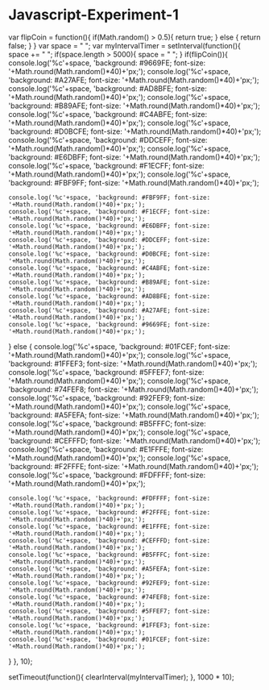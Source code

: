 # Javascript-Experiment-1
var flipCoin = function(){
  if(Math.random() > 0.5){
    return true;
  } else {
    return false;
  }
}
var space = " ";
var myIntervalTimer = setInterval(function(){
  space += " ";
  if(space.length > 5000){
    space = " ";
  }
  if(flipCoin()){
    console.log('%c'+space, 'background: #9669FE; font-size: '+Math.round(Math.random()*40)+'px;');
    console.log('%c'+space, 'background: #A27AFE; font-size: '+Math.round(Math.random()*40)+'px;');
    console.log('%c'+space, 'background: #AD8BFE; font-size: '+Math.round(Math.random()*40)+'px;');
    console.log('%c'+space, 'background: #B89AFE; font-size: '+Math.round(Math.random()*40)+'px;');
    console.log('%c'+space, 'background: #C4ABFE; font-size: '+Math.round(Math.random()*40)+'px;');
    console.log('%c'+space, 'background: #D0BCFE; font-size: '+Math.round(Math.random()*40)+'px;');
    console.log('%c'+space, 'background: #DDCEFF; font-size: '+Math.round(Math.random()*40)+'px;');
    console.log('%c'+space, 'background: #E6DBFF; font-size: '+Math.round(Math.random()*40)+'px;');
    console.log('%c'+space, 'background: #F1ECFF; font-size: '+Math.round(Math.random()*40)+'px;');
    console.log('%c'+space, 'background: #FBF9FF; font-size: '+Math.round(Math.random()*40)+'px;');

    console.log('%c'+space, 'background: #FBF9FF; font-size: '+Math.round(Math.random()*40)+'px;');
    console.log('%c'+space, 'background: #F1ECFF; font-size: '+Math.round(Math.random()*40)+'px;');
    console.log('%c'+space, 'background: #E6DBFF; font-size: '+Math.round(Math.random()*40)+'px;');
    console.log('%c'+space, 'background: #DDCEFF; font-size: '+Math.round(Math.random()*40)+'px;');
    console.log('%c'+space, 'background: #D0BCFE; font-size: '+Math.round(Math.random()*40)+'px;');
    console.log('%c'+space, 'background: #C4ABFE; font-size: '+Math.round(Math.random()*40)+'px;');
    console.log('%c'+space, 'background: #B89AFE; font-size: '+Math.round(Math.random()*40)+'px;');
    console.log('%c'+space, 'background: #AD8BFE; font-size: '+Math.round(Math.random()*40)+'px;');
    console.log('%c'+space, 'background: #A27AFE; font-size: '+Math.round(Math.random()*40)+'px;');
    console.log('%c'+space, 'background: #9669FE; font-size: '+Math.round(Math.random()*40)+'px;');

  } else {
    console.log('%c'+space, 'background: #01FCEF; font-size: '+Math.round(Math.random()*40)+'px;');
    console.log('%c'+space, 'background: #1FFEF3; font-size: '+Math.round(Math.random()*40)+'px;');
    console.log('%c'+space, 'background: #5FFEF7; font-size: '+Math.round(Math.random()*40)+'px;');
    console.log('%c'+space, 'background: #74FEF8; font-size: '+Math.round(Math.random()*40)+'px;');
    console.log('%c'+space, 'background: #92FEF9; font-size: '+Math.round(Math.random()*40)+'px;');
    console.log('%c'+space, 'background: #A5FEFA; font-size: '+Math.round(Math.random()*40)+'px;');
    console.log('%c'+space, 'background: #B5FFFC; font-size: '+Math.round(Math.random()*40)+'px;');
    console.log('%c'+space, 'background: #CEFFFD; font-size: '+Math.round(Math.random()*40)+'px;');
    console.log('%c'+space, 'background: #E1FFFE; font-size: '+Math.round(Math.random()*40)+'px;');
    console.log('%c'+space, 'background: #F2FFFE; font-size: '+Math.round(Math.random()*40)+'px;');
    console.log('%c'+space, 'background: #FDFFFF; font-size: '+Math.round(Math.random()*40)+'px;');

    console.log('%c'+space, 'background: #FDFFFF; font-size: '+Math.round(Math.random()*40)+'px;');
    console.log('%c'+space, 'background: #F2FFFE; font-size: '+Math.round(Math.random()*40)+'px;');
    console.log('%c'+space, 'background: #E1FFFE; font-size: '+Math.round(Math.random()*40)+'px;');
    console.log('%c'+space, 'background: #CEFFFD; font-size: '+Math.round(Math.random()*40)+'px;');
    console.log('%c'+space, 'background: #B5FFFC; font-size: '+Math.round(Math.random()*40)+'px;');
    console.log('%c'+space, 'background: #A5FEFA; font-size: '+Math.round(Math.random()*40)+'px;');
    console.log('%c'+space, 'background: #92FEF9; font-size: '+Math.round(Math.random()*40)+'px;');
    console.log('%c'+space, 'background: #74FEF8; font-size: '+Math.round(Math.random()*40)+'px;');
    console.log('%c'+space, 'background: #5FFEF7; font-size: '+Math.round(Math.random()*40)+'px;');
    console.log('%c'+space, 'background: #1FFEF3; font-size: '+Math.round(Math.random()*40)+'px;');
    console.log('%c'+space, 'background: #01FCEF; font-size: '+Math.round(Math.random()*40)+'px;');

  }
}, 10);
 
setTimeout(function(){
  clearInterval(myIntervalTimer);
}, 1000 * 10);

